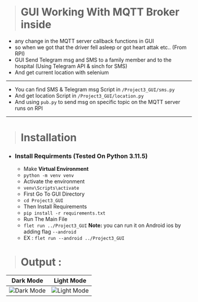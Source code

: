 ># GUI Working With MQTT Broker inside
- any change in the MQTT server callback functions in GUI
- so when we got that the driver fell asleep or got heart attak etc.. (From RPI)
- GUI Send Telegram msg and SMS to a family member and to the hospital (Using Telegram API & sinch for SMS)
- And get current location with selenium
- -----------
- You can find SMS & Telegram msg Script in `/Project3_GUI/sms.py`
- And get location Script in `/Project3_GUI/location.py`
- And using `pub.py` to send msg on specific topic on the MQTT server runs on RPI
- -----------
  


># Installation

- ### Install Requirments (Tested On Python 3.11.5)
  - Make **Virtual Environment**
  - `python -m venv venv `
  - Activate the environment
  - `venv\Scripts\activate`
  - First Go To GUI Directory
  - `cd Project3_GUI`
  - Then Install Requirements
  - `pip install -r requirements.txt`
  - Run The Main File
  - `flet run ../Project3_GUI` **Note:** you can run it on Android ios by adding flag `--android`
  - EX : `flet run --android ../Project3_GUI`


># Output :

|Dark Mode|Light Mode|
|----|----|
|![Dark Mode](https://i.ibb.co/yYNJ9cQ/dark.jpg)|![Light Mode](https://i.ibb.co/7jfLxXR/white.jpg)|

